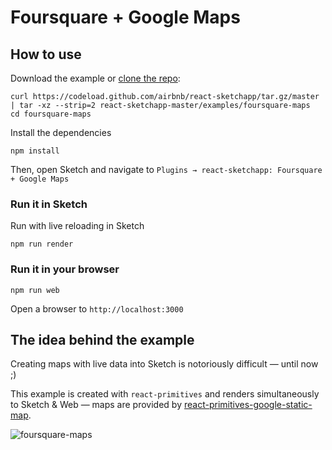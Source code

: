 # Foursquare + Google Maps

## How to use
Download the example or [clone the repo](http://github.com/airbnb/react-sketchapp):
```
curl https://codeload.github.com/airbnb/react-sketchapp/tar.gz/master | tar -xz --strip=2 react-sketchapp-master/examples/foursquare-maps
cd foursquare-maps
```

Install the dependencies
```
npm install
```

Then, open Sketch and navigate to `Plugins → react-sketchapp: Foursquare + Google Maps`

### Run it in Sketch
Run with live reloading in Sketch
```
npm run render
```

### Run it in your browser

```
npm run web
```

Open a browser to `http://localhost:3000`

## The idea behind the example

Creating maps with live data into Sketch is notoriously difficult — until now ;)

This example is created with `react-primitives` and renders simultaneously to Sketch & Web — maps are provided by [react-primitives-google-static-map](https://www.npmjs.com/package/react-primitives-google-static-map).

![foursquare-maps](https://cloud.githubusercontent.com/assets/591643/25052095/f666928e-2104-11e7-805c-a3c73ffcabcb.png)

